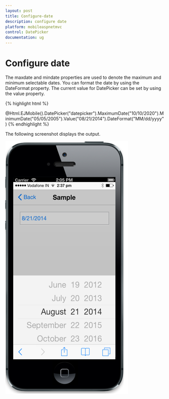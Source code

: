 ```yaml
---
layout: post
title: Configure-date
description: configure date                                        
platform: mobileaspnetmvc
control: DatePicker
documentation: ug
---
```


# Configure date                                        

The maxdate and mindate properties are used to denote the maximum and minimum selectable dates. You can format the date by using the DateFormat property. The current value for DatePicker can be set by using the value property.


{% highlight html %}




@Html.EJMobile().DatePicker("datepicker").MaximumDate("10/10/2020").MinimumDate("05/05/2005").Value("08/21/2014").DateFormat("MM/dd/yyyy")
{% endhighlight %}


The following screenshot displays the output.

![](Configure-date_images/Configure-date_img1.png)


